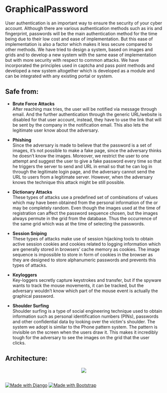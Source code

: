 # GraphicalPassword

User authentication is an important way to ensure the security of your cyber account. Although there are various authentication methods such as iris and fingerprint, passwords will be the main authentication method for the time being due to their low cost and ease of implementation. But this ease of implementation is also a factor which makes it less secure compared to other methods. We have tried to design a system, based on images and grids and to develop a new system with the same ease of implementation but with more security with respect to common attacks. We have incorporated the principles used in captcha and pass point methods and developed a new system altogether which is developed as a module and can be integrated with any existing portal or system.

## Safe from:
* <b>Brute Force Attacks</b><br>
After reaching max tries, the user will be notified via message through email. And the further authentication through the generic URL/website is disabled for that user account, instead, they have to use the link that will be sent by the company in the notification email. This also lets the legitimate user know about the adversary.

* <b>Phishing</b><br>
Since the adversary is made to believe that the password is a set of images, it’s not possible to make a fake page, since the adversary thinks he doesn’t know the images. Moreover, we restrict the user to one attempt and suggest the user to give a fake password every time so that he triggers the server to send and URL in email so that he can log in through the legitimate login page, and the adversary cannot send the URL to users from a legitimate server. However, when the adversary knows the technique this attack might be still possible.

* <b>Dictionary Attacks</b><br>
These types of attacks use a predefined set of combinations of values which may have been obtained from the personal information of the or may be completely random. Even though the images used at the time of registration can affect the password sequence chosen, but the images always permute in the grid from the database. Thus the occurrence of the same grid which was at the time of selecting the passwords.

* <b>Session Sniping</b><br>
These types of attacks make use of session hijacking tools to obtain active session cookies and cookies related to logging information which are generally stored in browsers’ cache memory as cookies. The image sequence is impossible to store in form of cookies in the browser as they are designed to store alphanumeric passwords and prevents this types of attacks.

* <b>Keyloggers</b><br>
Key-loggers secretly capture keystrokes and transfer, but if the spyware wants to track the mouse movements, it can be tracked, but the adversary wouldn’t know which part of the mouse event is actually the graphical password.

* <b>Shoulder Surfing</b><br>
Shoulder surfing is a type of social engineering technique used to obtain information such as personal identification numbers (PINs), passwords and other confidential data by looking over the victim's shoulder. The system we adopt is similar to the Phone pattern system. The pattern is invisible on the screen when the users draw it. This makes it incredibly tough for the adversary to see the images on the grid that the user clicks.


## Architecture:
<div align="center">
<img src="https://user-images.githubusercontent.com/70879718/173276628-d9733c9b-d61f-4677-89ca-8152e11721d2.png">
<!-- ![image](https://user-images.githubusercontent.com/70879718/173276628-d9733c9b-d61f-4677-89ca-8152e11721d2.png) -->
</div>
<br>

[![Made with Django](https://img.shields.io/badge/Made%20with-Django-092E20?style=for-the-badge&logo=Django&logoColor=092E20)](https://www.djangoproject.com/)
[![Made with Bootstrap](https://img.shields.io/badge/UI%20build%20with-Bootstrap-purple?style=for-the-badge&logo=Bootstrap)](https://getbootstrap.com/)

<br>

